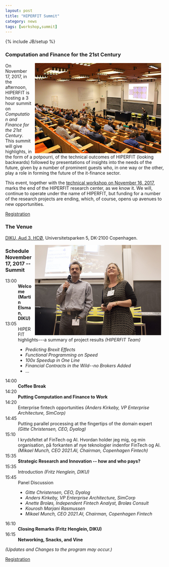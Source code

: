 ```yaml
---
layout: post
title: "HIPERFIT Summit"
category: news
tags: [workshop,summit]
---
```

{% include JB/setup %}

### Computation and Finance for the 21st Century

<img alt="Workshop picture" align="right" hspace="10" width="400" src="/images/Salen.jpg">

On November 17, 2017, in the afternoon, HIPERFIT is hosting a 3 hour
summit on _Computation and Finance for the 21st Century_. This
summit will give highlights, in the form of a potpourri, of the
technical outcomes of HIPERFIT (looking backwards) followed by
presentations of insights into the needs of the future, given by a
number of prominent guests who, in one way or the other, play a role
in forming the future of the it-finance sector.

This event, together with the [technical workshop on November 16, 2017](http://hiperfit.dk/news/2017/11/16/hiperfit-workshop), marks the end of the HIPERFIT research center,
as we know it. We will, continue to operate under the name of
HIPERFIT, but funding for a number of the research projects are
ending, which, of course, opens up avenues to new opportunities.

[Registration](http://diku.dk/begivenhedsmappe/begivenheder-2017/hiperfit_summit_/)

### The Venue

[DIKU, Aud 3, HCØ](http://www.diku.dk/), Universitetsparken 5, DK-2100 Copenhagen.

<img alt="Workshop picture" align="right" hspace="10" width="400" src="/images/WelcomeFritzInge.jpg">

### Schedule November 17, 2017 -- Summit

<dl class='event'>
<dt>13:00</dt><dd><b>Welcome (Martin Elsman, DIKU)</b></dd>

<dt>13:05</dt><dd>HIPERFIT highlights---a summary of project results <i>(HIPERFIT Team)</i>
                  <ul><li><i>Predicting Brexit Effects</i></li>
		  <li><i>Functional Programming on Speed</i></li>
		  <li><i>100x Speedup in One Line</i></li>
		  <li><i>Financial Contracts in the Wild--no Brokers Added</i></li>
		  <li>...</li></ul>
		  </dd>

<dt>14:00</dt><dd><b>Coffee Break</b></dd>

<dt>14:20</dt><dd><b>Putting Computation and Finance to Work</b></dd>
<dt>14:20</dt><dd>Enterprise fintech opportunities <i>(Anders Kirkeby, VP Enterprise Architecture, SimCorp)</i></dd>
<dt>14:45</dt><dd>Putting parallel processing at the fingertips of the domain expert <i>(Gitte Christensen, CEO, Dyalog)</i></dd>
<dt>15:10</dt><dd>I krydsfeltet af FinTech og AI. Hvordan holder jeg mig, og min organisation, på forkanten af nye teknologier indenfor FinTech og AI.<i>(Mikael Munch, CEO 2021.AI, Chairman, Copenhagen Fintech)</i></dd>

<dt>15:35</dt><dd><b>Strategic Research and Innovation -- how and who pays?</b></dd>
<dt>15:35</dt><dd>Introduction <i>(Fritz Henglein, DIKU)</i></dd>
<dt>15:45</dt><dd>Panel Discussion
                  <ul><li><i>Gitte Christensen, CEO, Dyalog</i></li>
		  <li><i>Anders Kirkeby, VP Enterprise Architecture, SimCorp</i></li>
		  <li><i>Anette Broløs, Independent Fintech Analyst, Broløs Consult</i></li>
		  <li><i>Kourosh Marjani Rasmussen</i></li>
		  <li><i>Mikael Munch, CEO 2021.AI, Chairman, Copenhagen Fintech</i></li></ul>
		  </dd>

<dt>16:10</dt><dd><b>Closing Remarks (Fritz Henglein, DIKU)</b></dd>

<dt>16:15</dt><dd><b>Networking, Snacks, and Vine</b></dd>


</dl>

_(Updates and Changes to the program may occur.)_

[Registration](http://diku.dk/begivenhedsmappe/begivenheder-2017/hiperfit_summit_/)